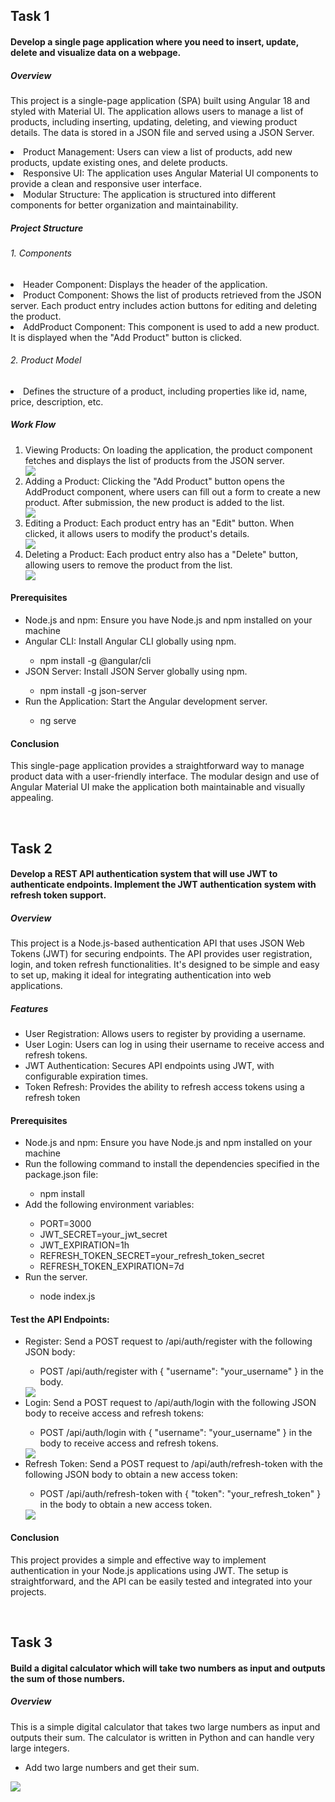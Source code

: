 <h2>Task 1 </h2>
<h4>
  Develop a single page application where you need to insert, update, delete and visualize data on a webpage. 
</h4>
<h5>Overview</h5>
<p>This project is a single-page application (SPA) built using Angular 18 and styled with Material UI. The application allows users to manage a list of products, including inserting, updating, deleting, and viewing product details. The data is stored in a JSON file and served using a JSON Server.</p>
<li>Product Management: Users can view a list of products, add new products, update existing ones, and delete products.</li>
<li>Responsive UI: The application uses Angular Material UI components to provide a clean and responsive user interface.</li>
 <li>Modular Structure: The application is structured into different components for better organization and maintainability.</li>
 <h5>Project Structure</h5>
 <h6>1. Components</h6>
 <li>Header Component: Displays the header of the application.</li>
  <li>Product Component: Shows the list of products retrieved from the JSON server. Each product entry includes action buttons for editing and deleting the product.</li>
   <li>AddProduct Component: This component is used to add a new product. It is displayed when the "Add Product" button is clicked.</li>
<h6>2. Product Model</h6>
<li>Defines the structure of a product, including properties like id, name, price, description, etc.</li>
<h5>Work Flow</h5>
<ol>
  <li>Viewing Products: On loading the application, the product component fetches and displays the list of products from the JSON server.</li>
  <img src="https://raw.githubusercontent.com/sivaramakrishna-27/RIMES_assignment/main/Task_img/task-01-1.png">
  <li>Adding a Product: Clicking the "Add Product" button opens the AddProduct component, where users can fill out a form to create a new product. After submission, the new product is added to the list.</li>
  <img src="https://raw.githubusercontent.com/sivaramakrishna-27/RIMES_assignment/main/Task_img/task-01-2.png">
  <li>Editing a Product: Each product entry has an "Edit" button. When clicked, it allows users to modify the product's details.</li>
  <img src="https://raw.githubusercontent.com/sivaramakrishna-27/RIMES_assignment/main/Task_img/task-01-03.png">
  <li>Deleting a Product: Each product entry also has a "Delete" button, allowing users to remove the product from the list.</li>
  <img src="https://raw.githubusercontent.com/sivaramakrishna-27/RIMES_assignment/main/Task_img/task-01-04.png">
</ol>

<h4>Prerequisites</h4>
<ul>
  <li>Node.js and npm: Ensure you have Node.js and npm installed on your machine</li>
  <li>Angular CLI: Install Angular CLI globally using npm.</li>
  <ul>
    <li>npm install -g @angular/cli</li>
  </ul>
  <li>JSON Server: Install JSON Server globally using npm.</li>
  <ul>
    <li>npm install -g json-server</li>
  </ul>
  <li>Run the Application: Start the Angular development server.</li>
  <ul>
    <li>ng serve</li>
  </ul>
</ul>
<h4>Conclusion</h4>
<p>This single-page application provides a straightforward way to manage product data with a user-friendly interface. The modular design and use of Angular Material UI make the application both maintainable and visually appealing.</p>
<br>




<h2>Task 2 </h2>
<h4>
  Develop a REST API authentication system that will use JWT to authenticate endpoints. Implement the JWT authentication system with refresh token support. 
</h4>
<h5>Overview</h5>
<p>This project is a Node.js-based authentication API that uses JSON Web Tokens (JWT) for securing endpoints. The API provides user registration, login, and token refresh functionalities. It's designed to be simple and easy to set up, making it ideal for integrating authentication into web applications.</p>
<h5>Features</h5>
<ul>
  <li>User Registration: Allows users to register by providing a username.</li>
  <li>User Login: Users can log in using their username to receive access and refresh tokens.</li>
  <li>JWT Authentication: Secures API endpoints using JWT, with configurable expiration times.</li>
  <li>Token Refresh: Provides the ability to refresh access tokens using a refresh token</li>
</ul>
<h4>Prerequisites</h4>
<ul>
  <li>Node.js and npm: Ensure you have Node.js and npm installed on your machine</li>
  <li>Run the following command to install the dependencies specified in the package.json file:</li>
  <ul>
    <li>npm install</li>
  </ul>
  <li>Add the following environment variables:</li>
  <ul>
    <li>PORT=3000</li>
    <li>JWT_SECRET=your_jwt_secret</li>
    <li>JWT_EXPIRATION=1h</li>
    <li>REFRESH_TOKEN_SECRET=your_refresh_token_secret</li>
    <li>REFRESH_TOKEN_EXPIRATION=7d</li>
  </ul>
  <li>Run the server.</li>
  <ul>
    <li>node index.js</li>
  </ul>
</ul>
<h4>Test the API Endpoints:</h4>
<ul>
  <li>Register: Send a POST request to /api/auth/register with the following JSON body:</li>
  <ul>
    <li>POST /api/auth/register with { "username": "your_username" } in the body.</li>
  </ul>  
  <img src="https://raw.githubusercontent.com/sivaramakrishna-27/RIMES_assignment/main/Task_img/task-02-01.png">
  <li>Login: Send a POST request to /api/auth/login with the following JSON body to receive access and refresh tokens:</li>
  <ul>
    <li>POST /api/auth/login with { "username": "your_username" } in the body to receive access and refresh tokens.</li>
  </ul> 
  <img src="https://raw.githubusercontent.com/sivaramakrishna-27/RIMES_assignment/main/Task_img/task-02-02.png">
  <li>Refresh Token: Send a POST request to /api/auth/refresh-token with the following JSON body to obtain a new access token:</li>
  <ul>
    <li>POST /api/auth/refresh-token with { "token": "your_refresh_token" } in the body to obtain a new access token.</li>
  </ul>
  <img src="https://raw.githubusercontent.com/sivaramakrishna-27/RIMES_assignment/main/Task_img/task-02-03.png">
</ul>
<h4>Conclusion</h4>
<p>This project provides a simple and effective way to implement authentication in your Node.js applications using JWT. The setup is straightforward, and the API can be easily tested and integrated into your projects.</p>
<br>



<h2>Task 3 </h2>
<h4>
  Build a digital calculator which will take two numbers as input and outputs the  sum of those numbers.  
</h4>
<h5>Overview</h5>
<p>This is a simple digital calculator that takes two large numbers as input and outputs their sum. The calculator is written in Python and can handle very large integers.</p>
<ul>
  <li>Add two large numbers and get their sum.</li>
</ul>
<img src="https://raw.githubusercontent.com/sivaramakrishna-27/RIMES_assignment/main/Task_img/task-03.png">



